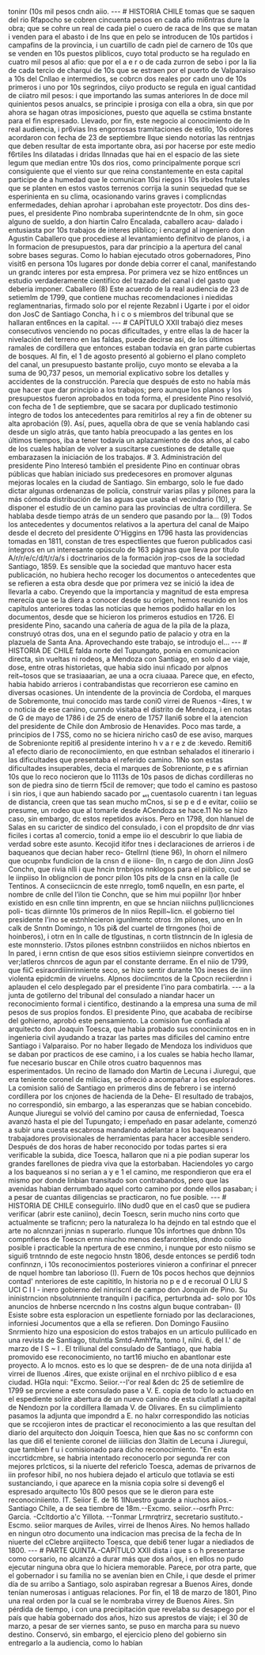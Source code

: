 toninr (10s mil pesos cndn aiio. --- # HISTORIA CHILE tomas que se saquen del rio Rfapocho se cobren cincuenta pesos en cada afio mi6ntras dure la obra; que se cohre un real de cada piel o cuero de raca de Ins que se matan i venden para el abasto i de Ins que en pelo se introducen de 10s partidos i campafins de la provincia, i un cuartillo de cadn piel de carnero de 10s que se venden en 10s puestos pliblicos, cuyo total producto se ha regulado en cuatro mil pesos al afio: que por el a e r o de cada zurron de sebo i por la lia de cada tercio de charqui de 10s que se estraen por el puerto de Valparaiso a 10s del Cnllao e intermedios, se cobrcn dos reales por cadn uno de 10s primeros i uno por 10s segrindos, ciiyo producto se regula en igual cantidad de ciiatro mil pesos: i que importando las sumas anteriores In de doce mil quinientos pesos anualcs, se principie i prosiga con ella a obra, sin que por ahora se hagan otras imposiciones, puesto que aquella se cstima bnstante para el fin espresado. Llevado, por fin, este negocio al conocimiento de In real audiencia, i pr6vias Ins engorrosas tramitaciones de estilo, 10s oidores acordaron con fecha de 23 de septiembre llque siendo notorias las rentnjas que deben resultar de esta importante obra, asi por hacerse por este medio f6rtiles Ins dilatadas i dridas llnnadas que hai en el espacio de las siete legum que median entre 10s dos rios, como principalmente porque scri consiguiente que el viento sur que reina constantemente en esta capital participe de a humedad que le comunican 10si riegos i 10s irboles frutales que se planten en estos vastos terrenos corrija la sunin sequedad que se esperinienta en su clima, ocasionando varins graves i complicndas enfermedades, dehian aprohar i aprobahan este proyectotr. Dos dins des- pues, el presidente Pino nombraba superintendcnte de In ohm, sin goce alguno de sueldo, a don hiartin Calro Encalada, caballero acau- dalado i entusiasta por 10s trabajos de interes pliblico; i encargd al ingeniero don Agustin Caballero que procediese al levantamiento definitvo de planos, i a In formacion de presupuestos, para dar principio a la apertura del canal sobre bases seguras. Como lo habian ejecutado otros gobernadores, Pino visit6 en persona 10s lugares por donde debia correr el canal, manifestando un grandc interes por esta empresa. Por primera vez se hizo ent6nces un estudio verdaderamente cientifico del trazado del canal i del gasto que deberia imponer. Caballero (8) Este acuerdo de la real audiencia de 23 de setiemlm de 1799, que contiene muchas recomendaciones i niedidas reglamentnarias, firmado solo por el rejente Rezabnl i Ugarte i por el oidor don JosC de Santiago Concha, h i c o s miembros del tribunal que se hallaran ent6nces en la capital. --- # CAPÍTULO XXII trabajó diez meses consecutivos venciendo no pocas dificultades, y entre ellas la de hacer la nivelación del terreno en las faldas, puede decirse así, de los últimos ramales de cordillera que entonces estaban todavía en gran parte cubiertas de bosques. Al fin, el 1 de agosto presentó al gobierno el plano completo del canal, un presupuesto bastante prolijo, cuyo monto se elevaba a la suma de 90,737 pesos, un memorial explicativo sobre los detalles y accidentes de la construcción. Parecía que después de esto no había más que hacer que dar principio a los trabajos; pero aunque los planos y los presupuestos fueron aprobados en toda forma, el presidente Pino resolvió, con fecha de 1 de septiembre, que se sacara por duplicado testimonio íntegro de todos los antecedentes para remitirlos al rey a fin de obtener su alta aprobación (9). Así, pues, aquella obra de que se venía hablando casi desde un siglo atrás, que tanto había preocupado a las gentes en los últimos tiempos, iba a tener todavía un aplazamiento de dos años, al cabo de los cuales habían de volver a suscitarse cuestiones de detalle que embarazasen la iniciación de los trabajos. # 3. Administración del presidente Pino Interesó también el presidente Pino en continuar obras públicas que habían iniciado sus predecesores en promover algunas mejoras locales en la ciudad de Santiago. Sin embargo, solo le fue dado dictar algunas ordenanzas de policía, construir varias pilas y pilones para la más cómoda distribución de las aguas que usaba el vecindario (10), y disponer el estudio de un camino para las provincias de ultra cordillera. Se hablaba desde tiempo atrás de un sendero que pasando por la... (9) Todos los antecedentes y documentos relativos a la apertura del canal de Maipo desde el decreto del presidente O'Higgins en 1796 hasta las providencias tomadas en 1811, constan de tres espectlientes que fueron publicados casi íntegros en un interesante opúsculo de 163 páginas que lleva por título A/r/r/e/c/d/t/r/a/s i doctrinarios de la formación jrop-csos de la sociedad Santiago, 1859. Es sensible que la sociedad que mantuvo hacer esta publicación, no hubiera hecho recoger los documentos o antecedentes que se refieren a esta obra desde que por primera vez se inició la idea de llevarla a cabo. Creyendo que la importancia y magnitud de esta empresa merecía que se la diera a conocer desde su origen, hemos reunido en los capítulos anteriores todas las noticias que hemos podido hallar en los documentos, desde que se hicieron los primeros estudios en 1726. El presidente Pino, sacando una cañería de agua de la pila de la plaza, construyó otras dos, una en el segundo patio de palacio y otra en la plazuela de Santa Ana. Aprovechando este trabajo, se introdujo el... --- # HISTORIA DE CHILE falda norte del Tupungato, ponia en comunicacion directa, sin vueltas ni rodeos, a Mendoza con Santiago, en solo d ae viaje, dose, entre otras historietas, que habia sido inui nficado por alpnos reit~tosos que se trasiaaarian, ae una a ocra ciuaaa. Parece que, en efecto, habia habido arrieros i contrabandistas que recorrieron ese camino en diversas ocasiones. Un intendente de la provincia de Cordoba, el marques de Sobremonte, tnui conocido mas tarde coni0 virrei de Ruenos -4ires, t w o noticia de ese caniino, cunndo visitaba el distrito de Mendoza, i en notas de G de mayo de 1786 i de 25 de enero de 1757 llani6 sobre el la atencion del presidente de Chile don Ambrosio de Henavides. Poco mas tarde, a principios de I 7SS, como no se hiciera niricho cas0 de ese aviso, marques de Sobrenionte repiti6 al presidente interino h v a r e z de :kevedo. Remiti6 a1 efecto diario de reconociimiento, en que estnban sehalados el itinerario i las dificultades que presentaba el referido camino. 1lNo son estas dificultades insuperables, decia el marques de Sobrenionte, p e s afirnian 10s que lo reco nocieron que lo 1113s de 10s pasos de dichas cordilleras no son de piedra sino de tierrn f5cil de remover; que todo el camino es pastoso i sin rios, i que aun habiendo sacado por ₛₜ₁ cuentasolo cuarentn i tan leguas de distancia, creen que tas sean mucho mCnos, si se p e d e evitar, coiiio se presume, un rodeo que al tomarle desde ACendoza se hace.11 No se hizo caso, sin embargo, dc estos repetidos avisos. Pero en 1798, don hlanuel de Salas en su caricter de sindico del consulado, i con el propdsito de dnr vias ficiles i cortas a1 comercio, tonid a empe iio el descubrir lo que liabia de verdad sobre este asunto. Kecojid itifor tnes i declaraciones de arrieros i de baqueanos que decian haber reco- Gtellrnl (tiene 96), In ohorn el nilmero que ocupnbx fundicion de la cnsn d e iiione- (In, n cargo de don Jiinn JosG Conchn, que rivia nlli i que hncin trnbnjos nnklogos para el piiblico, cud se le iinpiiso In obligncion de poncr pilon 10s pits de la cnsn en la calle (le Tentinos. A conseciicncin de este nrreglo, tom6 nquelln, en esn parte, el nombre de cnlle del l’ilon tie Conchn, que se him mui popiilnr I)or hnber existido en esn cnlle tinn imprentn, en que se hncian niiichns pul)licnciones poli- ticas diirnnte 10s primeros de In niios Repill~licn. el gobierno tiel presidente I’ino se estnhlecieron igunlmentc otros :lm pilones, uno en In calk de Snntn Domingo, n 10s pi&#x26; del cuartel de tlrngones (hoi de hoinberos), i otrn en In calle de tlgustinas, n cortn tlistnncin de In iglesia de este monnsterio. I7stos pilones estnbnn constriiidos en nichos nbiertos en In pared, i ernn cntisn de que esos sitios estiiviemn sieinpre convertidos en ver;latleros chnrcos de agun par el constante derrame. En el niio de 1799, que fiiC esiraordiiinrinniente seco, se hizo sentir durante 10s ineses de iinn violenta epidcmin de viruelns. Alpnos dociimcntos de la Cpocn reciierdnn i aplauden el celo desplegado par el presidente I’ino para combatirla. --- a la junta de gotilerno del tribunal del consulado a niandar hacer un reconocimiento formal i cientifico, destinando a la empresa una suma de mil pesos de sus propios fondos. El presidente Pino, que acababa de recibirse del gohierno, aprobó este pensamiento. La comision fue confiada al arquitecto don Joaquin Toesca, que habia probado sus conociniicntos en in ingenieria civil ayudando a trazar las partes mas dificiles del camino entre Santiago i Valparaiso. Por no haber llegado de Mendoza los individuos que se daban por practicos de ese camino, i a los cuales se habia hecho llamar, fue necesario buscar en Chile otros cuatro baquennos mas esperimentados. Un recino de llamado don Martin de Lecuna i Jiuregui, que era teniente coronel de milicias, se ofreció a acompañar a los esploradores. La comision salió de Santiago en primeros dins de febrero i se internó cordillera por los cnjones de hacienda de la Dehe- El resultado de trabajos, no correspondió, sin embargo, a las esperanzas que se habian concebido. Aunque Jiuregui se volvió del camino por causa de enferniedad, Toesca avanzó hasta el pie del Tupungato; i empeñado en pasar adelante, comenzó a subir una cuesta escabrosa mandando adelantar a los baqueanos i trabajadores provisionales de herramientas para hacer accesible sendero. Después de dos horas de haber reconocido por todas partes si era verificable la subida, dice Toesca, hallaron que ni a pie podian superar los grandes farellones de piedra viva que la estorbaban. Haciendoles yo cargo a los baqueanos si no serian a y e 1 el camino, me respondieron que era el mismo por donde linbian transitado son contrabandos, pero que las avenidas habian derrumbado aquel corto camino por donde ellos pasaban; i a pesar de cuantas diligencias se practicaron, no fue posible. --- # HISTORIA DE CHILE conseguirlo. llNo dud0 que en el cas0 que se pudiera verificar (abrir este caniino), decin Toescn, serin mucho nins corto que actualmente se traficnn; pero la naturaleza lo ha dejndo en tal estndo que el arte no alcnnzari jnnias n superarlo. rlunque 10s infortnes que dnbnn 10s compnfieros de Toescn ernn niucho menos desfarornbles, dnndo coiiio posible i practicable la npertura de ese cnmino, i nunque por esto niismo se sigui6 trntnndo de este negocio hnstn 1806, desde entonces se perdi6 todn confinnzn, i 10s reconocimientos posteriores vinieron a confirinar el pnrecer de nquel hombre tan laborioso (I). Fuern de 10s pocos hechos que dejnnios contad' nnteriores de este capititlo, In historia no p e d e recorual O LIU S UCI C I I - inero gobierno del ninriscnl de campo don Jonquin de Pino. Su ininistrncion nbsolutnniente tranquiln i pacifica, perturbnda ad- solo por 10s anuncios de hnberse ncercndo n Ins costns algun buque contraban- (I) Esiste sobre esta esploracion un espetliente forniado por las declaraciones, inforniesi Jocumentos que a ella se refieren. Don Domingo Fausiino Snrmiento hizo una esposicion do estos trabajos en un articulo pulilicado en una revista de Santiago, titulntla Smtd-AmhYfa, tomo I, nilni. 6, del I.' de marzo de I S ~ I . El triliunal del consulado de Santiago, que habia promovido ese reconocimiento, no tart16 miucho en abantlonar este proyecto. A lo mcnos. esto es lo que se despren- de de una nota dirijida a1 virrei de Iluenos .4ires, que existe orijinal en el nrchivo piiblico d e esa ciudad. HGla nqui: "Excmo. Seiior.--I'or real &#x26;den dc 25 de setiemlire de 1799 se prcviene a este consulado pase a V. E. copia de todo lo actuado en el espediente solire abertura de un nuevo caniino de esta ciutlatl a la capital de Nendozn por la cordillera llamada V. de Olivares. En su ciimplimiento pasamos la adjunta que impondrd a E. no halxr correspondido las noticias que se rccojieron intes de practicar el reconocimiento a las que resultan del diario del arquitecto don Joiquin Toesca, hien que &#x26;as no sc conformn con las que di6 el teniente coronel de iiiilicias don 3Iaitin de Lecuna i Jiuregui, que tambien f u i comisionado para dicho reconocimiento. "En esta inccrtidcmbre, se habria intentado reconocerlo por segunda rer con mejores prlcticos, si la niuerte del refericlo Toesca, ademas de privarnos de iin profesor hibil, no nos hubiera dejado el articulo que totlavia se esti sustanciando, i que aparece en la misnia copia solre si deveng6 el espresado arquitecto 10s 800 pesos que se le dieron para este reconociniiento. IT. Seiior E. de 16 1INuestro guarde a niuchos aiios.-Santiago Chile, a de sea tiembre de 18m.--Excmo. seiior.--osrfh Prrc: Garcia. -Ccltdortio a'c Yillota. --Tonmar Lrmrqtrirz, secretario sustituto.-Escmo. seiior marques de Aviles, virrei de Ihenos Aires. No hemos hallado en ningun otro documento una indicacion mas precisa de la fecha de In niuerte del cClebre arqiiitecto Toesca, que debi6 tener lugar a niediados de 1800. --- # PARTE QUINTA.-CAPÍTULO XXII dista i que s o h presentarse como corsario, no alcanzó a durar más que dos años, i en ellos no pudo ejecutar ninguna obra que lo hiciera memorable. Parece, por otra parte, que el gobernador i su familia no se avenían bien en Chile, i que desde el primer día de su arribo a Santiago, solo aspiraban regresar a Buenos Aires, donde tenían numerosas i antiguas relaciones. Por fin, el 18 de marzo de 1801, Pino una real orden por la cual se le nombraba virrey de Buenos Aires. Sin pérdida de tiempo, i con una precipitación que revelaba su desapego por el país que había gobernado dos años, hizo sus aprestos de viaje; i el 30 de marzo, a pesar de ser viernes santo, se puso en marcha para su nuevo destino. Conservó, sin embargo, el ejercicio pleno del gobierno sin entregarlo a la audiencia, como lo habían